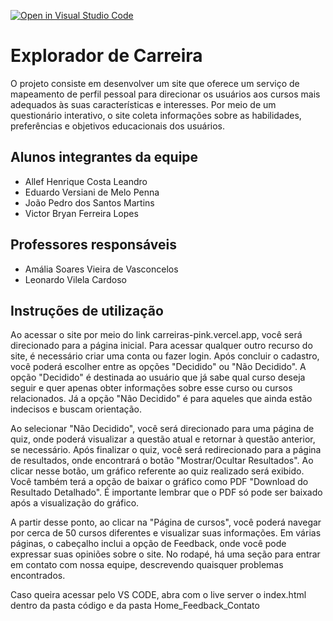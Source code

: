 [![Open in Visual Studio Code](https://classroom.github.com/assets/open-in-vscode-718a45dd9cf7e7f842a935f5ebbe5719a5e09af4491e668f4dbf3b35d5cca122.svg)](https://classroom.github.com/online_ide?assignment_repo_id=14395781&assignment_repo_type=AssignmentRepo)
# Explorador de Carreira

O projeto consiste em desenvolver um site que oferece um serviço de mapeamento de perfil pessoal para direcionar os usuários aos cursos mais adequados às suas características e interesses. Por meio de um questionário interativo, o site coleta informações sobre as habilidades, preferências e objetivos educacionais dos usuários. 

## Alunos integrantes da equipe

* Allef Henrique Costa Leandro
* Eduardo Versiani de Melo Penna
* João Pedro dos Santos Martins
* Victor Bryan Ferreira Lopes

## Professores responsáveis

* Amália Soares Vieira de Vasconcelos
* Leonardo Vilela Cardoso

## Instruções de utilização

Ao acessar o site por meio do link carreiras-pink.vercel.app, você será direcionado para a página inicial. Para acessar qualquer outro recurso do site, é necessário criar uma conta ou fazer login. Após concluir o cadastro, você poderá escolher entre as opções "Decidido" ou "Não Decidido". A opção "Decidido" é destinada ao usuário que já sabe qual curso deseja seguir e quer apenas obter informações sobre esse curso ou cursos relacionados. Já a opção "Não Decidido" é para aqueles que ainda estão indecisos e buscam orientação.

Ao selecionar "Não Decidido", você será direcionado para uma página de quiz, onde poderá visualizar a questão atual e retornar à questão anterior, se necessário. Após finalizar o quiz, você será redirecionado para a página de resultados, onde encontrará o botão "Mostrar/Ocultar Resultados". Ao clicar nesse botão, um gráfico referente ao quiz realizado será exibido. Você também terá a opção de baixar o gráfico como PDF "Download do Resultado Detalhado". É importante lembrar que o PDF só pode ser baixado após a visualização do gráfico.

A partir desse ponto, ao clicar na "Página de cursos", você poderá navegar por cerca de 50 cursos diferentes e visualizar suas informações. Em várias páginas, o cabeçalho inclui a opção de Feedback, onde você pode expressar suas opiniões sobre o site. No rodapé, há uma seção para entrar em contato com nossa equipe, descrevendo quaisquer problemas encontrados.

Caso queira acessar pelo VS CODE, abra com o live server o index.html dentro da pasta código e da pasta Home_Feedback_Contato
